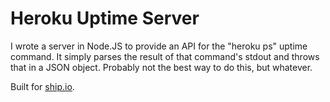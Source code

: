 Heroku Uptime Server
===

I wrote a server in Node.JS to provide an API for the "heroku ps" uptime command. It simply parses the result of that command's stdout and throws that in a JSON object. Probably not the best way to do this, but whatever.

Built for [ship.io](ship.io).
